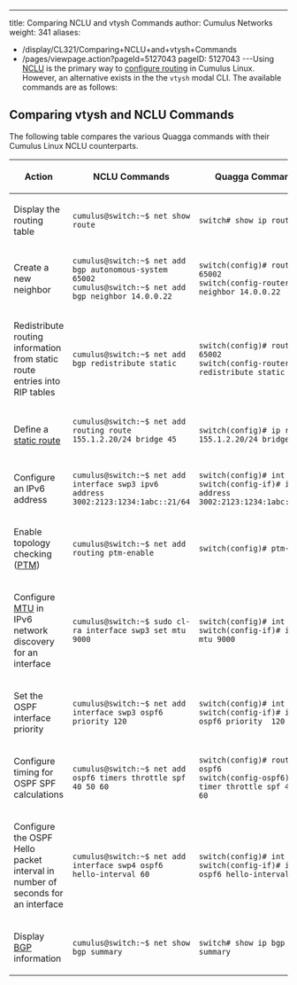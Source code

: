 ---
title: Comparing NCLU and vtysh Commands
author: Cumulus Networks
weight: 341
aliases:
 - /display/CL321/Comparing+NCLU+and+vtysh+Commands
 - /pages/viewpage.action?pageId=5127043
pageID: 5127043
---Using
[NCLU](/version/cumulus-linux-321/System-Configuration/Network-Command-Line-Utility)
is the primary way to [configure
routing](/version/cumulus-linux-321/Layer-Three/Configuring-Quagga/) in
Cumulus Linux. However, an alternative exists in the the `vtysh` modal
CLI. The available commands are as follows:

## Comparing vtysh and NCLU Commands</span>

The following table compares the various Quagga commands with their
Cumulus Linux NCLU counterparts.

<table>
<colgroup>
<col style="width: 33%" />
<col style="width: 33%" />
<col style="width: 33%" />
</colgroup>
<thead>
<tr class="header">
<th><p>Action</p></th>
<th><p>NCLU Commands</p></th>
<th><p>Quagga Commands</p></th>
</tr>
</thead>
<tbody>
<tr class="odd">
<td><p>Display the routing table</p></td>
<td><pre><code>cumulus@switch:~$ net show route</code></pre></td>
<td><pre><code>switch# show ip route</code></pre></td>
</tr>
<tr class="even">
<td><p>Create a new neighbor</p></td>
<td><pre><code>cumulus@switch:~$ net add bgp autonomous-system 65002
cumulus@switch:~$ net add bgp neighbor 14.0.0.22</code></pre></td>
<td><pre><code>switch(config)# router bgp 65002
switch(config-router)# neighbor 14.0.0.22</code></pre></td>
</tr>
<tr class="odd">
<td><p>Redistribute routing information from static route entries into RIP tables</p></td>
<td><pre><code>cumulus@switch:~$ net add bgp redistribute static</code></pre></td>
<td><pre><code>switch(config)# router bgp 65002
switch(config-router)# redistribute static</code></pre></td>
</tr>
<tr class="even">
<td><p>Define a <a href="/version/cumulus-linux-321/Layer-Three/Routing">static route</a></p></td>
<td><pre><code>cumulus@switch:~$ net add routing route 155.1.2.20/24 bridge 45
 </code></pre></td>
<td><pre><code>switch(config)# ip route 155.1.2.20/24 bridge 45</code></pre></td>
</tr>
<tr class="odd">
<td><p>Configure an IPv6 address</p></td>
<td><pre><code>cumulus@switch:~$ net add interface swp3 ipv6 address 3002:2123:1234:1abc::21/64</code></pre></td>
<td><pre><code>switch(config)# int swp3
switch(config-if)# ipv6 address 3002:2123:1234:1abc::21/64</code></pre></td>
</tr>
<tr class="even">
<td><p>Enable topology checking (<a href="/version/cumulus-linux-321/Layer-One-and-Two/Prescriptive-Topology-Manager-PTM">PTM</a>)</p></td>
<td><pre><code>cumulus@switch:~$ net add routing ptm-enable</code></pre></td>
<td><pre><code>switch(config)# ptm-enable</code></pre></td>
</tr>
<tr class="odd">
<td><p>Configure <a href="/version/cumulus-linux-321/Interface-Configuration-and-Management/Layer-1-and-Switch-Port-Attributes/#span-idsrc-5126996-layer1andswitchportattributes-mtu-classconfluence-anchor-linkspanmtuspan">MTU</a> in IPv6 network discovery for an interface</p></td>
<td><pre><code>cumulus@switch:~$ sudo cl-ra interface swp3 set mtu 9000</code></pre></td>
<td><pre><code>switch(config)# int swp3
switch(config-if)# ipv6 nd mtu 9000</code></pre></td>
</tr>
<tr class="even">
<td><p>Set the OSPF interface priority</p></td>
<td><pre><code>cumulus@switch:~$ net add interface swp3 ospf6 priority 120</code></pre></td>
<td><pre><code>switch(config)# int swp3
switch(config-if)# ip ospf6 priority  120</code></pre></td>
</tr>
<tr class="odd">
<td><p>Configure timing for OSPF SPF calculations</p></td>
<td><pre><code>cumulus@switch:~$ net add ospf6 timers throttle spf 40 50 60</code></pre></td>
<td><pre><code>switch(config)# router ospf6
switch(config-ospf6)# timer throttle spf 40 50 60</code></pre></td>
</tr>
<tr class="even">
<td><p>Configure the OSPF Hello packet interval in number of seconds for an interface</p></td>
<td><pre><code>cumulus@switch:~$ net add interface swp4 ospf6 hello-interval 60</code></pre></td>
<td><pre><code>switch(config)# int swp4
switch(config-if)# ipv6 ospf6 hello-interval  60 </code></pre></td>
</tr>
<tr class="odd">
<td><p>Display <a href="/version/cumulus-linux-321/Layer-Three/Border-Gateway-Protocol-BGP">BGP</a> information</p></td>
<td><pre><code>cumulus@switch:~$ net show bgp summary</code></pre></td>
<td><pre><code>switch# show ip bgp summary</code></pre></td>
</tr>
</tbody>
</table>

